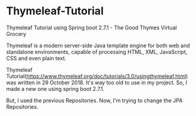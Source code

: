 # Thymeleaf-Tutorial
Thymeleaf Tutorial using Spring boot 2.7.1 - The Good Thymes Virtual Grocery

Thymeleaf is a modern server-side Java template engine for both web and standalone environments, capable of processing HTML, XML, JavaScript, CSS and even plain text.

Thymeleaf Tutorial(https://www.thymeleaf.org/doc/tutorials/3.0/usingthymeleaf.html) was written in 29 October 2018.
It's way too old to use in my project.
So, I made a new one using spring boot 2.7.1.

But, I used the previous Repositories.
Now, I'm trying to change the JPA Repositories.
